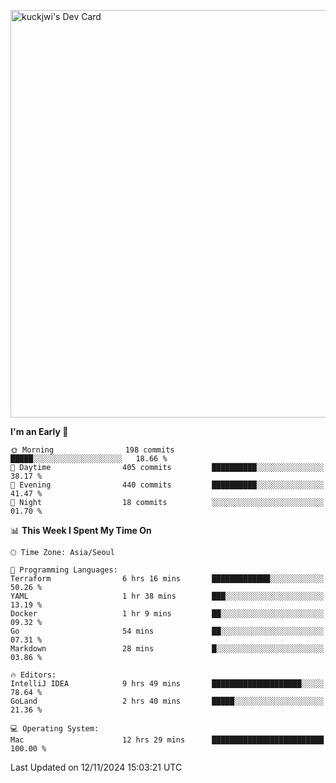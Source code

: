 <a href="https://app.daily.dev/kuckhwancho"><img src="https://api.daily.dev/devcards/v2/efef39c8028947428b3c0b486b9cd9b6.png?r=iz2&type=wide" width="652" alt="kuckjwi's Dev Card"/></a>

<!--START_SECTION:waka-->
**I'm an Early 🐤** 

```text
🌞 Morning                198 commits         █████░░░░░░░░░░░░░░░░░░░░   18.66 % 
🌆 Daytime                405 commits         ██████████░░░░░░░░░░░░░░░   38.17 % 
🌃 Evening                440 commits         ██████████░░░░░░░░░░░░░░░   41.47 % 
🌙 Night                  18 commits          ░░░░░░░░░░░░░░░░░░░░░░░░░   01.70 % 
```


📊 **This Week I Spent My Time On** 

```text
🕑︎ Time Zone: Asia/Seoul

💬 Programming Languages: 
Terraform                6 hrs 16 mins       █████████████░░░░░░░░░░░░   50.26 % 
YAML                     1 hr 38 mins        ███░░░░░░░░░░░░░░░░░░░░░░   13.19 % 
Docker                   1 hr 9 mins         ██░░░░░░░░░░░░░░░░░░░░░░░   09.32 % 
Go                       54 mins             ██░░░░░░░░░░░░░░░░░░░░░░░   07.31 % 
Markdown                 28 mins             █░░░░░░░░░░░░░░░░░░░░░░░░   03.86 % 

🔥 Editors: 
IntelliJ IDEA            9 hrs 49 mins       ████████████████████░░░░░   78.64 % 
GoLand                   2 hrs 40 mins       █████░░░░░░░░░░░░░░░░░░░░   21.36 % 

💻 Operating System: 
Mac                      12 hrs 29 mins      █████████████████████████   100.00 % 
```


 Last Updated on 12/11/2024 15:03:21 UTC
<!--END_SECTION:waka-->
